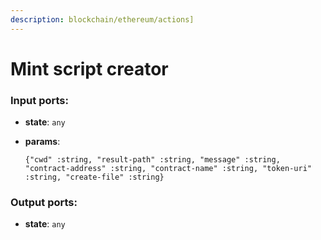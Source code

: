 ```yaml
---
description: blockchain/ethereum/actions]
---
```


# Mint script creator

### Input ports:

* __state__: `any`


* __params__: 
    ```
    {"cwd" :string, "result-path" :string, "message" :string, "contract-address" :string, "contract-name" :string, "token-uri" :string, "create-file" :string}
    ```

### Output ports:

* __state__: `any`

